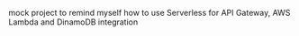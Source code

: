 mock project to remind myself how to use Serverless for API Gateway, AWS Lambda and DinamoDB integration